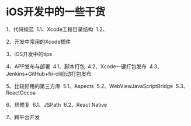 # iOS开发中的一些干货
1、代码规范
  1.1、Xcode工程目录结构
  1.2、
  
2、开发中常用的Xcode插件

3、iOS开发中的tips

4、APP发布与部署
  4.1、脚本打包
  4.2、Xcode一键打包发布
  4.3、Jenkins+GitHub+fir-cli自动打包发布
  
5、比较好用的第三方库
  5.1、Aspects
  5.2、WebViewJavaScriptBridge
  5.3、ReactCocoa

6、热修复
  6.1、JSPath
  6.2、React Native
  
7、跨平台开发
  

